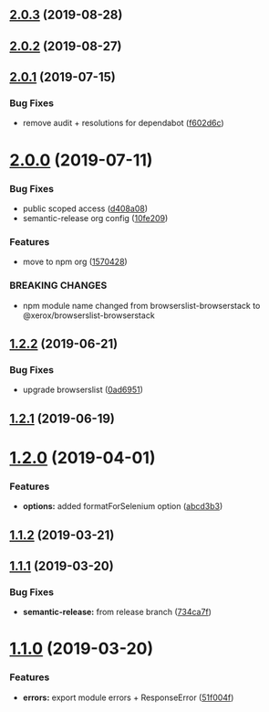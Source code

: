 ## [2.0.3](https://github.com/xeroxinteractive/browserslist-browserstack/compare/v2.0.2...v2.0.3) (2019-08-28)

## [2.0.2](https://github.com/xeroxinteractive/browserslist-browserstack/compare/v2.0.1...v2.0.2) (2019-08-27)

## [2.0.1](https://github.com/xeroxinteractive/browserslist-browserstack/compare/v2.0.0...v2.0.1) (2019-07-15)


### Bug Fixes

* remove audit + resolutions for dependabot ([f602d6c](https://github.com/xeroxinteractive/browserslist-browserstack/commit/f602d6c))

# [2.0.0](https://github.com/xeroxinteractive/browserslist-browserstack/compare/v1.2.2...v2.0.0) (2019-07-11)


### Bug Fixes

* public scoped access ([d408a08](https://github.com/xeroxinteractive/browserslist-browserstack/commit/d408a08))
* semantic-release org config ([10fe209](https://github.com/xeroxinteractive/browserslist-browserstack/commit/10fe209))


### Features

* move to npm org ([1570428](https://github.com/xeroxinteractive/browserslist-browserstack/commit/1570428))


### BREAKING CHANGES

* npm module name changed from browserslist-browserstack to @xerox/browserslist-browserstack

## [1.2.2](https://github.com/xeroxinteractive/browserslist-browserstack/compare/v1.2.1...v1.2.2) (2019-06-21)


### Bug Fixes

* upgrade browserslist ([0ad6951](https://github.com/xeroxinteractive/browserslist-browserstack/commit/0ad6951))

## [1.2.1](https://github.com/xeroxinteractive/browserslist-browserstack/compare/v1.2.0...v1.2.1) (2019-06-19)

# [1.2.0](https://github.com/xeroxinteractive/browserslist-browserstack/compare/v1.1.2...v1.2.0) (2019-04-01)


### Features

* **options:** added formatForSelenium option ([abcd3b3](https://github.com/xeroxinteractive/browserslist-browserstack/commit/abcd3b3))

## [1.1.2](https://github.com/xeroxinteractive/browserslist-browserstack/compare/v1.1.1...v1.1.2) (2019-03-21)

## [1.1.1](https://github.com/xeroxinteractive/browserslist-browserstack/compare/v1.1.0...v1.1.1) (2019-03-20)


### Bug Fixes

* **semantic-release:** from release branch ([734ca7f](https://github.com/xeroxinteractive/browserslist-browserstack/commit/734ca7f))

# [1.1.0](https://github.com/xeroxinteractive/browserslist-browserstack/compare/v1.0.0...v1.1.0) (2019-03-20)


### Features

* **errors:** export module errors + ResponseError ([51f004f](https://github.com/xeroxinteractive/browserslist-browserstack/commit/51f004f))
